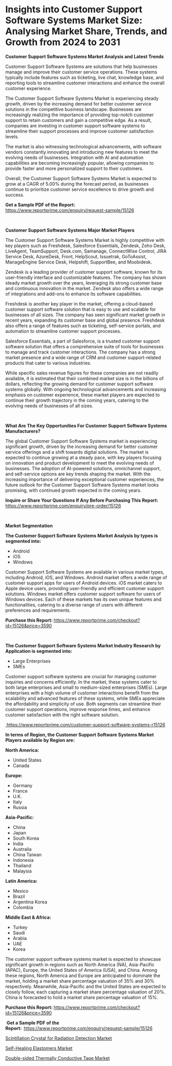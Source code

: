 <p><h1>Insights into Customer Support Software Systems Market Size: Analysing Market Share, Trends, and Growth from 2024 to 2031</h1></p><p><strong>Customer Support Software Systems Market Analysis and Latest Trends</strong></p>
<p><p>Customer Support Software Systems are solutions that help businesses manage and improve their customer service operations. These systems typically include features such as ticketing, live chat, knowledge base, and reporting tools to streamline customer interactions and enhance the overall customer experience.</p><p>The Customer Support Software Systems Market is experiencing steady growth, driven by the increasing demand for better customer service solutions in the competitive business landscape. Businesses are increasingly realizing the importance of providing top-notch customer support to retain customers and gain a competitive edge. As a result, companies are investing in customer support software systems to streamline their support processes and improve customer satisfaction levels.</p><p>The market is also witnessing technological advancements, with software vendors constantly innovating and introducing new features to meet the evolving needs of businesses. Integration with AI and automation capabilities are becoming increasingly popular, allowing companies to provide faster and more personalized support to their customers.</p><p>Overall, the Customer Support Software Systems Market is expected to grow at a CAGR of 5.00% during the forecast period, as businesses continue to prioritize customer service excellence to drive growth and success.</p></p>
<p><strong>Get a Sample PDF of the Report:&nbsp;</strong> <a href="https://www.reportprime.com/enquiry/request-sample/15126">https://www.reportprime.com/enquiry/request-sample/15126</a></p>
<p>&nbsp;</p>
<p><strong>Customer Support Software Systems Major Market Players</strong></p>
<p><p>The Customer Support Software Systems Market is highly competitive with key players such as Freshdesk, Salesforce Essentials, Zendesk, Zoho Desk, LiveAgent, TeamSupport, Desk.com, Samanage, ConnectWise Control, JIRA Service Desk, AzureDesk, Front, HelpScout, Issuetrak, GoToAssist, ManageEngine Service Desk, Helpshift, SupportBee, and Moobidesk.</p><p>Zendesk is a leading provider of customer support software, known for its user-friendly interface and customizable features. The company has shown steady market growth over the years, leveraging its strong customer base and continuous innovation in the market. Zendesk also offers a wide range of integrations and add-ons to enhance its software capabilities.</p><p>Freshdesk is another key player in the market, offering a cloud-based customer support software solution that is easy to use and scalable for businesses of all sizes. The company has seen significant market growth in recent years, expanding its customer base and global presence. Freshdesk also offers a range of features such as ticketing, self-service portals, and automation to streamline customer support processes.</p><p>Salesforce Essentials, a part of Salesforce, is a trusted customer support software solution that offers a comprehensive suite of tools for businesses to manage and track customer interactions. The company has a strong market presence and a wide range of CRM and customer support-related products that cater to various industries.</p><p>While specific sales revenue figures for these companies are not readily available, it is estimated that their combined market size is in the billions of dollars, reflecting the growing demand for customer support software systems globally. With ongoing technological advancements and increasing emphasis on customer experience, these market players are expected to continue their growth trajectory in the coming years, catering to the evolving needs of businesses of all sizes.</p></p>
<p>&nbsp;</p>
<p><strong>What Are The Key Opportunities For Customer Support Software Systems Manufacturers?</strong></p>
<p><p>The global Customer Support Software Systems market is experiencing significant growth, driven by the increasing demand for better customer service offerings and a shift towards digital solutions. The market is expected to continue growing at a steady pace, with key players focusing on innovation and product development to meet the evolving needs of businesses. The adoption of AI-powered solutions, omnichannel support, and self-service options are key trends shaping the market. With the increasing importance of delivering exceptional customer experiences, the future outlook for the Customer Support Software Systems market looks promising, with continued growth expected in the coming years.</p></p>
<p><strong>Inquire or Share Your Questions If Any Before Purchasing This Report:</strong> <a href="https://www.reportprime.com/enquiry/pre-order/15126">https://www.reportprime.com/enquiry/pre-order/15126</a></p>
<p>&nbsp;</p>
<p><strong>Market Segmentation</strong></p>
<p><strong>The Customer Support Software Systems Market Analysis by types is segmented into:</strong></p>
<p><ul><li>Android</li><li>iOS</li><li>Windows</li></ul></p>
<p><p>Customer Support Software Systems are available in various market types, including Android, iOS, and Windows. Android market offers a wide range of customer support apps for users of Android devices. iOS market caters to Apple device users, providing user-friendly and efficient customer support solutions. Windows market offers customer support software for users of Windows devices. Each of these markets has its own unique features and functionalities, catering to a diverse range of users with different preferences and requirements.</p></p>
<p><strong>Purchase this Report:&nbsp;</strong><a href="https://www.reportprime.com/checkout?id=15126&price=3590">https://www.reportprime.com/checkout?id=15126&price=3590</a></p>
<p>&nbsp;</p>
<p><strong>The Customer Support Software Systems Market Industry Research by Application is segmented into:</strong></p>
<p><ul><li>Large Enterprises</li><li>SMEs</li></ul></p>
<p><p>Customer support software systems are crucial for managing customer inquiries and concerns efficiently. In the market, these systems cater to both large enterprises and small to medium-sized enterprises (SMEs). Large enterprises with a high volume of customer interactions benefit from the scalability and advanced features of these systems, while SMEs appreciate the affordability and simplicity of use. Both segments can streamline their customer support operations, improve response times, and enhance customer satisfaction with the right software solution.</p></p>
<p><a href="https://www.reportprime.com/customer-support-software-systems-r15126">&nbsp;https://www.reportprime.com/customer-support-software-systems-r15126</a></p>
<p><strong>In terms of Region, the Customer Support Software Systems Market Players available by Region are:</strong></p>
<p>
    <p> <strong> North America: </strong>
        <ul>
            <li>United States</li>
            <li>Canada</li>
        </ul>
        </p> 
    <p> <strong> Europe: </strong>
        <ul>
            <li>Germany</li>
            <li>France</li>
            <li>U.K.</li>
            <li>Italy</li>
            <li>Russia</li>
        </ul>
        </p> 
    <p> <strong> Asia-Pacific: </strong>
        <ul>
            <li>China</li>
            <li>Japan</li>
            <li>South Korea</li>
            <li>India</li>
            <li>Australia</li>
            <li>China Taiwan</li>
            <li>Indonesia</li>
            <li>Thailand</li>
            <li>Malaysia</li>
        </ul>
        </p> 
    <p> <strong> Latin America: </strong>
        <ul>
            <li>Mexico</li>
            <li>Brazil</li>
            <li>Argentina Korea</li>
            <li>Colombia</li>
        </ul>
        </p> 
    <p> <strong> Middle East & Africa: </strong>
        <ul>
            <li>Turkey</li>
            <li>Saudi</li>
            <li>Arabia</li>
            <li>UAE</li>
            <li>Korea</li>
        </ul>
    </p>
    </p>
<p><p>The customer support software systems market is expected to showcase significant growth in regions such as North America (NA), Asia-Pacific (APAC), Europe, the United States of America (USA), and China. Among these regions, North America and Europe are anticipated to dominate the market, holding a market share percentage valuation of 35% and 30% respectively. Meanwhile, Asia-Pacific and the United States are expected to closely follow, each capturing a market share percentage valuation of 20%. China is forecasted to hold a market share percentage valuation of 15%.</p></p>
<p><strong>Purchase this Report: </strong><a href="https://www.reportprime.com/checkout?id=15126&price=3590">https://www.reportprime.com/checkout?id=15126&price=3590</a></p>
<p>&nbsp;<strong>Get a Sample PDF of the Report:&nbsp;&nbsp;</strong><a href="https://www.reportprime.com/enquiry/request-sample/15126">https://www.reportprime.com/enquiry/request-sample/15126</a></p>
<p><strong></strong></p>
<p><p><a href="https://www.linkedin.com/pulse/scintillation-crystal-radiation-detection-market-size-126ae?trackingId=oyy2phlhbkA%2FGDq0Ibhmcg%3D%3D">Scintillation Crystal for Radiation Detection Market</a></p><p><a href="https://www.linkedin.com/pulse/self-healing-elastomers-market-dynamics-2024-2031-also-asume?trackingId=RR%2BNxmRcbS0SwcGCp1b48w%3D%3D">Self-Healing Elastomers Market</a></p><p><a href="https://www.linkedin.com/pulse/double-sided-thermally-conductive-tape-market-size-share-aqibe?trackingId=ThdSwFH8bfLA8PqTEdw%2BUA%3D%3D">Double-sided Thermally Conductive Tape Market</a></p></p>